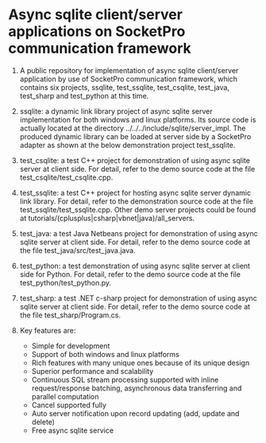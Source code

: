 # Async sqlite client/server applications on SocketPro communication framework

1. A public repository for implementation of async sqlite client/server application by use of SocketPro communication framework, which contains six projects, ssqlite, test_ssqlite, test_csqlite, test_java, test_sharp and test_python at this time.

2. ssqlite: a dynamic link library project of async sqlite server implementation for both windows and linux platforms. Its source code is actually located at the directory ../../../include/sqlite/server_impl. The produced dynamic library can be loaded at server side by a SocketPro adapter as shown at the below demonstration project test_ssqlite.

3. test_csqlite: a test C++ project for demonstration of using async sqlite server at client side. For detail, refer to the demo source code at the file test_csqlite/test_csqlite.cpp.

4. test_ssqlite: a test C++ project for hosting async sqlite server dynamic link library. For detail, refer to the demonstration source code at the file test_ssqlite/test_ssqlite.cpp. Other demo server projects could be found at tutorials/(cplusplus|csharp|vbnet|java)/all_servers.

5. test_java: a test Java Netbeans project for demonstration of using async sqlite server at client side. For detail, refer to the demo source code at the file test_java/src/test_java.java.

6. test_python: a test demonstration of using async sqlite server at client side for Python. For detail, refer to the demo source code at the file test_python/test_python.py.

7. test_sharp: a test .NET c-sharp project for demonstration of using async sqlite server at client side. For detail, refer to the demo source code at the file test_sharp/Program.cs.

8. Key features are:
    - Simple for development
    - Support of both windows and linux platforms
    - Rich features with many unique ones because of its unique design
    - Superior performance and scalability
    - Continuous SQL stream processing supported with inline request/response batching, asynchronous data transferring and parallel computation
    - Cancel supported fully
    - Auto server notification upon record updating (add, update and delete)
    - Free async sqlite service
